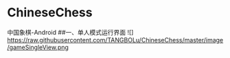 # ChineseChess
中国象棋-Android
##一、单人模式运行界面
![] https://raw.githubusercontent.com/TANGBOLu/ChineseChess/master/image/gameSingleView.png
